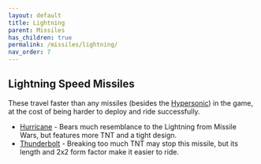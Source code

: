 ```yaml
---
layout: default
title: Lightning
parent: Missiles
has_children: true
permalink: /missiles/lightning/
nav_order: 7
---
```

**Lightning Speed Missiles**
---

These travel faster than any missiles (besides the [Hypersonic](https://zeroniaserver.github.io/RocketRidersWiki/missiles/special/hypersonic)) in the game, at the cost of being harder to deploy and ride successfully.

- [Hurricane](https://zeroniaserver.github.io/RocketRidersWiki/missiles/lightning/hurricane) - Bears much resemblance to the Lightning from Missile Wars, but features more TNT and a tight design.
- [Thunderbolt](https://zeroniaserver.github.io/RocketRidersWiki/missiles/lightning/thunderbolt) - Breaking too much TNT may stop this missile, but its length and 2x2 form factor make it easier to ride.